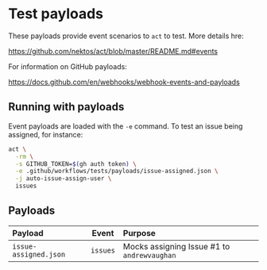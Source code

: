 # Test payloads

These payloads provide event scenarios to `act` to test. More details hre:

<https://github.com/nektos/act/blob/master/README.md#events>

For information on GitHub payloads:

https://docs.github.com/en/webhooks/webhook-events-and-payloads

## Running with payloads

Event payloads are loaded with the `-e` command. To test an issue being assigned, for instance:

```sh
act \
  -rm \
  -s GITHUB_TOKEN=$(gh auth token) \
  -e .github/workflows/tests/payloads/issue-assigned.json \
  -j auto-issue-assign-user \
  issues
```

## Payloads

| Payload               |  Event   | Purpose                                     |
| :-------------------- | :------: | :------------------------------------------ |
| `issue-assigned.json` | `issues` | Mocks assigning Issue #1 to `andrewvaughan` |
